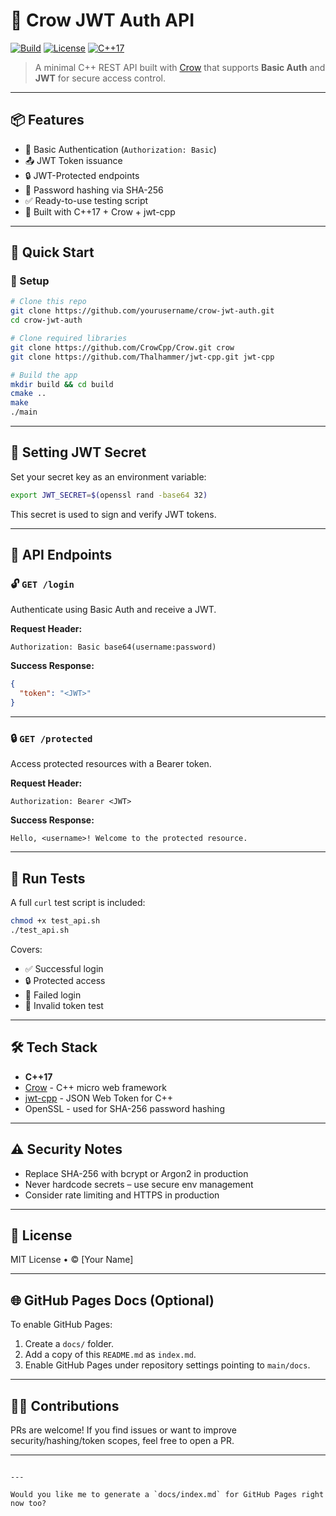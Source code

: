 
# 🔐 Crow JWT Auth API

[![Build](https://img.shields.io/badge/build-passing-brightgreen)](https://cmake.org/)
[![License](https://img.shields.io/badge/license-MIT-blue.svg)](LICENSE)
[![C++17](https://img.shields.io/badge/C%2B%2B-17-blue)](https://en.cppreference.com/w/cpp/17)

> A minimal C++ REST API built with [Crow](https://github.com/CrowCpp/Crow) that supports **Basic Auth** and **JWT** for secure access control.

---

## 📦 Features

- 🔐 Basic Authentication (`Authorization: Basic`)
- 📤 JWT Token issuance
- 🔒 JWT-Protected endpoints
- 🔑 Password hashing via SHA-256
- ✅ Ready-to-use testing script
- 🧰 Built with C++17 + Crow + jwt-cpp

---

## 🚀 Quick Start

### 🔧 Setup

```bash
# Clone this repo
git clone https://github.com/yourusername/crow-jwt-auth.git
cd crow-jwt-auth

# Clone required libraries
git clone https://github.com/CrowCpp/Crow.git crow
git clone https://github.com/Thalhammer/jwt-cpp.git jwt-cpp

# Build the app
mkdir build && cd build
cmake ..
make
./main
```

---

## 🔐 Setting JWT Secret

Set your secret key as an environment variable:

```bash
export JWT_SECRET=$(openssl rand -base64 32)
```

This secret is used to sign and verify JWT tokens.

---

## 🔑 API Endpoints

### 🔓 `GET /login`

Authenticate using Basic Auth and receive a JWT.

**Request Header:**

```
Authorization: Basic base64(username:password)
```

**Success Response:**

```json
{
  "token": "<JWT>"
}
```

---

### 🔒 `GET /protected`

Access protected resources with a Bearer token.

**Request Header:**

```
Authorization: Bearer <JWT>
```

**Success Response:**

```
Hello, <username>! Welcome to the protected resource.
```

---

## 🧪 Run Tests

A full `curl` test script is included:

```bash
chmod +x test_api.sh
./test_api.sh
```

Covers:

* ✅ Successful login
* 🔒 Protected access
* 🚫 Failed login
* 🚫 Invalid token test

---

## 🛠 Tech Stack

* **C++17**
* [Crow](https://github.com/CrowCpp/Crow) - C++ micro web framework
* [jwt-cpp](https://github.com/Thalhammer/jwt-cpp) - JSON Web Token for C++
* OpenSSL - used for SHA-256 password hashing

---

## ⚠️ Security Notes

* Replace SHA-256 with bcrypt or Argon2 in production
* Never hardcode secrets – use secure env management
* Consider rate limiting and HTTPS in production

---

## 📄 License

MIT License • © \[Your Name]

---

## 🌐 GitHub Pages Docs (Optional)

To enable GitHub Pages:

1. Create a `docs/` folder.
2. Add a copy of this `README.md` as `index.md`.
3. Enable GitHub Pages under repository settings pointing to `main/docs`.

---

## 🙋‍♂️ Contributions

PRs are welcome! If you find issues or want to improve security/hashing/token scopes, feel free to open a PR.

---

```

---

Would you like me to generate a `docs/index.md` for GitHub Pages right now too?
```
